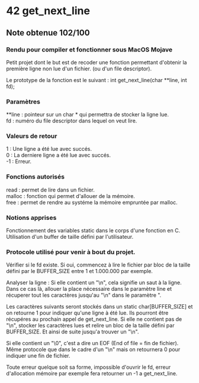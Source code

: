 # 42 get_next_line
## Note obtenue 102/100
### Rendu pour compiler et fonctionner sous MacOS Mojave

Petit projet dont le but est de recoder une fonction permettant d'obtenir la première ligne non lue d'un fichier. (ou d'un file descriptor). 

Le prototype de la fonction est le suivant :
  int get_next_line(char **line, int fd);

### Paramètres    
**line : pointeur sur un char * qui permettra de stocker la ligne lue.  
fd     : numéro du file descriptor dans lequel on veut lire.  
  
### Valeurs de retour
1 : Une ligne a été lue avec succés.  
0 : La derniere ligne a été lue avec succés.  
-1 : Erreur.  
 
### Fonctions autorisés 
read : permet de lire dans un fichier.   
malloc : fonction qui permet d'allouer de la mémoire.   
free : permet de rendre au systéme la mémoire empruntée par malloc.   

### Notions apprises 
Fonctionnement des variables static dans le corps d'une fonction en C.  
Utilisation d'un buffer de taille défini par l'utilisateur.

### Protocole utilisé pour venir à bout du projet.
Vérifier si le fd existe.
Si oui, commencez à lire le fichier par bloc de la taille défini par le BUFFER_SIZE entre 1 et 1.000.000 par exemple.  

Analyser la ligne : Si elle contient un "\n", cela signifie un saut à la ligne.  
Dans ce cas là,  allouer la place nécessaire dans le paramètre line et récuperer tout les caractères jusqu'au "\n" dans le paramètre "\.   

Les caractères suivants seront stockés dans un static char[BUFFER_SIZE] et on retourne 1 pour indiquer qu'une ligne à été lue.
Ils pourront être récupéres au prochain appel de get_next_line.
Si elle ne contient pas de "\n", stocker les caractères lues et relire un bloc de la taille défini par BUFFER_SIZE. 
Et ainsi de suite jusqu'a trouver un "\n".  

Si elle contient un "\0", c'est a dire un EOF (End of file = fin de fichier). 
Même protocole que dans le cadre d'un "\n" mais on retournera 0 pour indiquer une fin de fichier.  

Toute erreur quelque soit sa forme, impossible d'ouvrir le fd, erreur d'allocation mémoire par exemple fera retourner un -1 a get_next_line.
